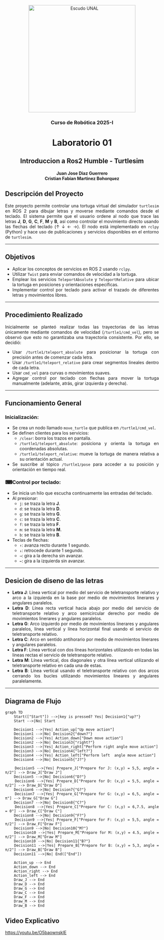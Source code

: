 
<div align="center">
<picture>
    <source srcset="https://imgur.com/5bYAzsb.png" media="(prefers-color-scheme: dark)">
    <source srcset="https://imgur.com/Os03JoE.png" media="(prefers-color-scheme: light)">
    <img src="https://imgur.com/Os03JoE.png" alt="Escudo UNAL" width="350px">
</picture>

<h3>Curso de Robótica 2025-I</h3>

<h1>Laboratorio 01</h1>

<h2>Introduccion a Ros2 Humble - Turtlesim</h2>


<h4>Juan Jose Diaz Guerrero<br>
    Cristian Fabian Martinez Bohorquez</h4>

</div>

<div align="justify"> 

## Descripción del Proyecto

Este proyecto permite controlar una tortuga virtual del simulador `turtlesim` en ROS 2 para dibujar letras y moverse mediante comandos desde el teclado. El sistema permite que el usuario ordene al nodo que trace las letras **J**, **D**, **G**, **C**, **F**, **M** y **B**, así como controlar el movimiento directo usando las flechas del teclado (↑ ↓ ← →). El nodo está implementado en `rclpy` (Python) y hace uso de publicaciones y servicios disponibles en el entorno de `turtlesim`.

---

## Objetivos

- Aplicar los conceptos de servicios en ROS 2 usando `rclpy`.
- Utilizar `Twist` para enviar comandos de velocidad a la tortuga.
- Emplear los servicios `TeleportAbsolute` y `TeleportRelative` para ubicar la tortuga en posiciones y orientaciones específicas.
- Implementar control por teclado para activar el trazado de diferentes letras y movimientos libres.

---

## Procedimiento Realizado

Inicialmente se planteó realizar todas las trayectorias de las letras únicamente mediante comandos de velocidad (`/turtle1/cmd_vel`), pero se observó que esto no garantizaba una trayectoria consistente. Por ello, se decidió:

- Usar `/turtle1/teleport_absolute` para posicionar la tortuga con precisión antes de comenzar cada letra.
- Usar `/turtle1/teleport_relative` para crear segmentos lineales dentro de cada letra.
- Usar `cmd_vel` para curvas o movimientos suaves.
- Agregar control por teclado con flechas para mover la tortuga manualmente (adelante, atrás, girar izquierda y derecha).

---

## Funcionamiento General

### Inicialización:

- Se crea un nodo llamado `move_turtle` que publica en `/turtle1/cmd_vel`.
- Se definen clientes para los servicios:
  - `/clear`: borra los trazos en pantalla.
  - `/turtle1/teleport_absolute`: posiciona y orienta la tortuga en coordenadas absolutas.
  - `/turtle1/teleport_relative`: mueve la tortuga de manera relativa a su orientación actual.
- Se suscribe al tópico `/turtle1/pose` para acceder a su posición y orientación en tiempo real.

### ⌨Control por teclado:

- Se inicia un hilo que escucha continuamente las entradas del teclado.
- Al presionar:
  - `j`: se traza la letra **J**.
  - `d`: se traza la letra **D**.
  - `g`: se traza la letra **G**.
  - `c`: se traza la letra **C**.
  - `f`: se traza la letra **F**.
  - `m`: se traza la letra **M**.
  - `b`: se traza la letra **B**.
- Teclas de flechas:
  - `↑`: avanza recto durante 1 segundo.
  - `↓`: retrocede durante 1 segundo.
  - `→`: gira a la derecha sin avanzar.
  - `←`: gira a la izquierda sin avanzar.

---

## Desicion de diseno de las letras

- **Letra J**: Línea vertical por medio del servicio de teletransporte relativo y arco a la izquierda en la base por medio de movimientos linerares y angulares paralelos.
- **Letra D**: Línea recta vertical hacia abajo por medio del servicio de teletransporte relativo y arco semicircular derecho por medio de movimientos linerares y angulares paralelos.
- **Letra G**: Arco izquierdo por medio de movimientos linerares y angulares paralelos, línea vertical y línea horizontal final usando el servicio de teletransporte relativo.
- **Letra C**: Arco en sentido antihorario por medio de movimientos linerares y angulares paralelos.
- **Letra F**: Línea vertical con dos líneas horizontales utilizando en todas las lineas rectas el servicio de teletransporte relativo.
- **Letra M**: Línea vertical, dos diagonales y otra línea vertical utilizando el teletransporte relativo en cada una de estas.
- **Letra B**: Línea vertical usando el teletransporte relativo con dos arcos cerrando los bucles utilizando movimientos lineares y angulares paralelamente.

---

## Diagrama de Flujo

```mermaid
graph TD
    Start(["Start"]) -->|key is pressed? Yes| Decision1{"up?"}
    Start -->|No| Start

    Decision1 -->|Yes| Action_up["Up move action"]
    Decision1 -->|No| Decision2{"down?"}
    Decision2 -->|Yes| Action_down["Down move action"]
    Decision2 -->|No| Decision3{"right?"}
    Decision3 -->|Yes| Action_right["Perform right angle move action"]
    Decision3 -->|No| Decision4{"left?"}
    Decision4 -->|Yes| Action_left["Perform left  angle move action"]
    Decision4 -->|No| Decision5{"J?"}

    Decision5 -->|Yes| Prepare_J["Prepare for J: (x,y) = 5,5, angle = π/2"] --> Draw_J["Draw J"]
    Decision5 -->|No| Decision6{"D?"}
    Decision6 -->|Yes| Prepare_D["Prepare for D: (x,y) = 5,5, angle = π/2"] --> Draw_D["Draw D"]
    Decision6 -->|No| Decision7{"G?"}
    Decision7 -->|Yes| Prepare_G["Prepare for G: (x,y) = 6,5, angle = π"] --> Draw_G["Draw G"]
    Decision7 -->|No| Decision8{"C?"}
    Decision8 -->|Yes| Prepare_C["Prepare for C: (x,y) = 6,7.5, angle = 0"] --> Draw_C["Draw C"]
    Decision8 -->|No| Decision9{"F?"}
    Decision9 -->|Yes| Prepare_F["Prepare for F: (x,y) = 5,5, angle = π/2"] --> Draw_F["Draw F"]
    Decision9 -->|No| Decision10{"M?"}
    Decision10 -->|Yes| Prepare_M["Prepare for M: (x,y) = 4.5, angle = π/2"] --> Draw_M["Draw M"]
    Decision10 -->|No| Decision11{"B?"}
    Decision11 -->|Yes| Prepare_B["Prepare for B: (x,y) = 5,3, angle = π/2"] --> Draw_B["Draw B"]
    Decision11 -->|No| End(["End"])

    Action_up --> End
    Action_down --> End
    Action_right --> End
    Action_left --> End
    Draw_J --> End
    Draw_D --> End
    Draw_G --> End
    Draw_C --> End
    Draw_F --> End
    Draw_M --> End
    Draw_B --> End 

```
## Video Explicativo
https://youtu.be/O5baownskIE
